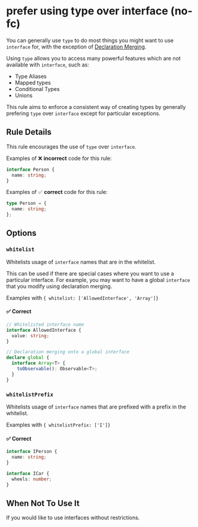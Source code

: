 # prefer using type over interface (no-fc)

You can generally use `type` to do most things you might want to use `interface` for, with the exception of [Declaration Merging](https://www.typescriptlang.org/docs/handbook/declaration-merging.html).

Using `type` allows you to access many powerful features which are not available with `interface`, such as:

- Type Aliases
- Mapped types
- Conditional Types
- Unions

This rule aims to enforce a consistent way of creating types by generally prefering `type` over `interface` except for particular exceptions.

## Rule Details

This rule encourages the use of `type` over `interface`.

Examples of ❌ **incorrect** code for this rule:

```ts
interface Person {
  name: string;
}
```

Examples of ✅ **correct** code for this rule:

```ts
type Person = {
  name: string;
};
```

## Options

### `whitelist`

Whitelists usage of `interface` names that are in the whitelist.

This can be used if there are special cases where you want to use a particular interface. For example, you may want to have a global `interface` that you modify using declaration merging.

Examples with `{ whitelist: ['AllowedInterface', 'Array']}`

#### ✅ Correct

```ts
// Whitelisted interface name
interface AllowedInterface {
  value: string;
}

// Declaration merging onto a global interface
declare global {
  interface Array<T> {
    toObservable(): Observable<T>;
  }
}
```

### `whitelistPrefix`

Whitelists usage of `interface` names that are prefixed with a prefix in the whitelist.

Examples with `{ whitelistPrefix: ['I']}`

#### ✅ Correct

```ts
interface IPerson {
  name: string;
}

interface ICar {
  wheels: number;
}
```

## When Not To Use It

If you would like to use interfaces without restrictions.
